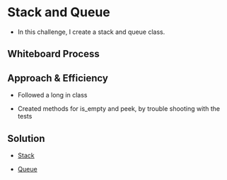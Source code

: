 # Stack and Queue
<!-- Description of the challenge -->

- In this challenge, I create a stack and queue class.

## Whiteboard Process
<!-- Embedded whiteboard image -->


## Approach & Efficiency
<!-- What approach did you take? Why? What is the Big O space/time for this approach? -->

- Followed a long in class

- Created methods for is_empty and peek, by trouble shooting with the tests

## Solution
<!-- Show how to run your code, and examples of it in action -->

- [Stack](../../data_structures/stack.py)

- [Queue](../../data_structures/queue.py)
